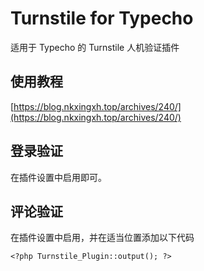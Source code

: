 # Turnstile for Typecho

适用于 Typecho 的 Turnstile 人机验证插件 

## 使用教程

[https://blog.nkxingxh.top/archives/240/](https://blog.nkxingxh.top/archives/240/)

## 登录验证

在插件设置中启用即可。

## 评论验证

在插件设置中启用，并在适当位置添加以下代码

```
<?php Turnstile_Plugin::output(); ?>
```
